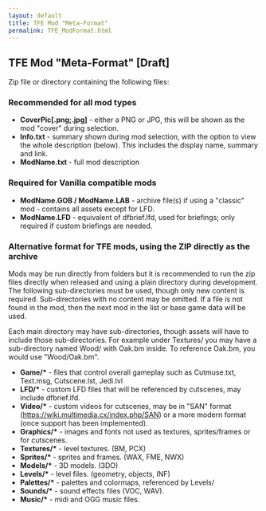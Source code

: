 ```yaml
---
layout: default
title: TFE Mod "Meta-Format"
permalink: TFE_ModFormat.html
---
```


## TFE Mod "Meta-Format" [Draft]
Zip file or directory containing the following files:

### Recommended for all mod types
 * __CoverPic[.png;.jpg]__ - either a PNG or JPG, this will be shown as the mod "cover" during selection.
 * __Info.txt__ - summary shown during mod selection, with the option to view the whole description (below). This includes the display name, summary and link.
 * __ModName.txt__ - full mod description
 
### Required for Vanilla compatible mods
 * __ModName.GOB / ModName.LAB__ - archive file(s) if using a "classic" mod - contains all assets except for LFD.
 * __ModName.LFD__ - equivalent of dfbrief.lfd, used for briefings; only required if custom briefings are needed.
 
### Alternative format for TFE mods, using the ZIP directly as the archive
Mods may be run directly from folders but it is recommended to run the zip files directly when released and using a plain directory during development. The following sub-directories must be used, though only new content is required. Sub-directories with no content may be omitted. If a file is not found in the mod, then the next mod in the list or base game data will be used.

Each main directory may have sub-directories, though assets will have to include those sub-directories. For example under Textures/ you may have a sub-directory named Wood/ with Oak.bm inside. To reference Oak.bm, you would use "Wood/Oak.bm".

 * __Game/*__ - files that control overall gameplay such as Cutmuse.txt, Text.msg, Cutscene.lst, Jedi.lvl
 * __LFD/*__ - custom LFD files that will be referenced by cutscenes, may include dfbrief.lfd.
 * __Video/*__ - custom videos for cutscenes, may be in "SAN" format (https://wiki.multimedia.cx/index.php/SAN) or a more modern format (once support has been implemented).
 * __Graphics/*__ - images and fonts not used as textures, sprites/frames or for cutscenes.
 * __Textures/*__ - level textures. (BM, PCX)
 * __Sprites/*__ - sprites and frames. (WAX, FME, NWX)
 * __Models/*__ - 3D models. (3DO)
 * __Levels/*__ - level files. (geometry, objects, INF)
 * __Palettes/*__ - palettes and colormaps, referenced by Levels/
 * __Sounds/*__ - sound effects files (VOC, WAV).
 * __Music/*__ - midi and OGG music files.
